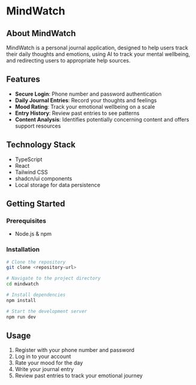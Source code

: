 
# MindWatch

## About MindWatch

MindWatch is a personal journal application, designed to help users track their daily thoughts and emotions, using AI to track your mental wellbeing, and redirecting users to appropriate help sources.

## Features

- **Secure Login**: Phone number and password authentication
- **Daily Journal Entries**: Record your thoughts and feelings
- **Mood Rating**: Track your emotional wellbeing on a scale
- **Entry History**: Review past entries to see patterns
- **Content Analysis**: Identifies potentially concerning content and offers support resources

## Technology Stack

- TypeScript
- React
- Tailwind CSS
- shadcn/ui components
- Local storage for data persistence

## Getting Started

### Prerequisites

- Node.js & npm

### Installation

```sh
# Clone the repository
git clone <repository-url>

# Navigate to the project directory
cd mindwatch

# Install dependencies
npm install

# Start the development server
npm run dev
```

## Usage

1. Register with your phone number and password
2. Log in to your account
3. Rate your mood for the day
4. Write your journal entry
5. Review past entries to track your emotional journey
